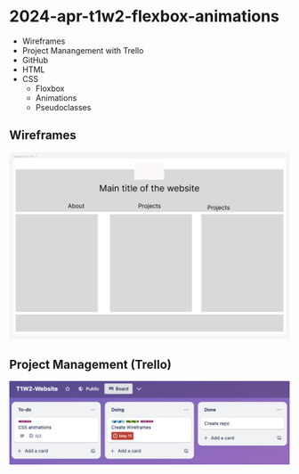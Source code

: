 # 2024-apr-t1w2-flexbox-animations

- Wireframes
- Project Manangement with Trello
- GitHub
- HTML
- CSS
    - Floxbox
    - Animations
    - Pseudoclasses

<!-- why can't i press enter to get a new bullet point!? -->

## Wireframes

![Wireframe of index page Desktop version](./images/index_desktop_wireframe.png)

## Project Management (Trello)
![trello](./images/trello_11_05.png)



